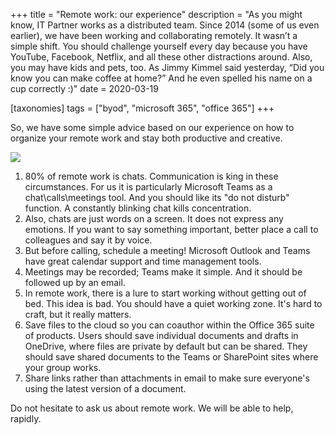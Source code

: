 +++
title = "Remote work: our experience"
description = "As you might know, IT Partner works as a distributed team. Since 2014 (some of us even earlier), we have been working and collaborating remotely.  It wasn’t a simple shift. You should challenge yourself every day because you have YouTube, Facebook, Netflix, and all these other distractions around. Also, you may have kids and pets, too. As Jimmy Kimmel said yesterday, “Did you know you can make coffee at home?” And he even spelled his name on a cup correctly :)"
date = 2020-03-19

[taxonomies]
tags = ["byod", "microsoft 365", "office 365"]
+++

So, we have some simple advice based on our experience on how to organize
your remote work and stay both productive and creative.

![](https://o365hq.com/images/712.jpg)

1.  80% of remote work is chats. Communication is king in these
    circumstances. For us it is particularly Microsoft Teams as a
    chat\\calls\\meetings tool. And you should like its "do not disturb"
    function. A constantly blinking chat kills concentration.
2.  Also, chats are just words on a screen. It does not express any
    emotions. If you want to say something important, better place a call to
    colleagues and say it by voice.
3.  But before calling, schedule a meeting! Microsoft Outlook and Teams
    have great calendar support and time management tools.
4.  Meetings may be recorded; Teams make it simple. And it should be
    followed up by an email.
5.  In remote work, there is a lure to start working without getting out
    of bed. This idea is bad. You should have a quiet working zone. It's
    hard to craft, but it really matters.
6.  Save files to the cloud so you can coauthor within the Office 365
    suite of products. Users should save individual documents and drafts
    in OneDrive, where files are private by default but can be shared.
    They should save shared documents to the Teams or SharePoint sites
    where your group works.
7.  Share links rather than attachments in email to make sure everyone's
    using the latest version of a document.

Do not hesitate to ask us about remote work. We will be able to help,
rapidly.
